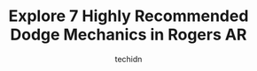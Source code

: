 ---
layout: ampstory
image: https://images.unsplash.com/photo-1633713368363-2b04dadce462?ixlib=rb-4.0.3&ixid=MnwxMjA3fDB8MHxwaG90by1wYWdlfHx8fGVufDB8fHx8&auto=format&fit=crop&w=640&h=853&q=80
author: techidn
featured: false
description: Looking for reliable and skilled Dodge Mechanic in Rogers AR, USA? Your search ends here with the 7 best Dodge Mechanic in town. With their expertise and commitment to delivering exceptional
title: Explore 7 Highly Recommended Dodge Mechanics in Rogers AR
cover:
   title: Explore 7 Highly Recommended Dodge Mechanics in Rogers AR
   subtitle: Rickpate
   background: https://images.unsplash.com/photo-1633713368363-2b04dadce462?ixlib=rb-4.0.3&ixid=MnwxMjA3fDB8MHxwaG90by1wYWdlfHx8fGVufDB8fHx8&auto=format&fit=crop&w=640&h=853&q=80

pages: 
 - layout: thirds
   top: <h1>#1 Kwik Kar Auto Repair and Service Center</h1>
   bottom: "<p>Very pleased with the exceptional customer service. The owner came out and introduced himself and shook my hand which definitely put my mind at ease. No attempts to up-sa</p>"
   background: https://www.knot35.com/toplist/wp-content/uploads/2023/06/best-dodge-mechanic-1-in-rogers-ar-1685832505.jpeg
   backgroundblur: true
 - layout: thirds
   top: <h1>#2 HCS Auto Repair Rogers</h1>
   bottom: "<p>1418 W Walnut St, Rogers, AR 72756, United States</p>"
   background: https://www.knot35.com/toplist/wp-content/uploads/2023/06/best-dodge-mechanic-2-in-rogers-ar-1685832506.jpeg
   cta:
      link: https://www.knot35.com/toplist/explore-7-highly-recommended-dodge-mechanics-in-rogers-ar/
      text: Explore 7 Highly Recommended Dodge Mechanics in Rogers AR
 - layout: thirds
   top: <h1>#3 Advanced Automotive</h1>
   bottom: "<p>2412 S 8th St, Rogers, AR 72758, United States</p>"
   background: https://www.knot35.com/toplist/wp-content/uploads/2023/06/best-dodge-mechanic-3-in-rogers-ar-1685832507.jpeg
   cta:
      link: https://www.knot35.com/toplist/explore-7-highly-recommended-dodge-mechanics-in-rogers-ar/
      text: Explore 7 Highly Recommended Dodge Mechanics in Rogers AR
 - layout: thirds
   top: <h1>#4 Credence Automotive Repair</h1>
   bottom: "<p>3010 W Walnut St, Rogers, AR 72756, United States</p>"
   background: https://images.unsplash.com/photo-1541356665065-22676f35dd40?ixlib=rb-4.0.3&ixid=MnwxMjA3fDB8MHxwaG90by1wYWdlfHx8fGVufDB8fHx8&auto=format&fit=crop&w=640&h=853&q=80
   cta:
      link: https://www.knot35.com/toplist/explore-7-highly-recommended-dodge-mechanics-in-rogers-ar/
      text: Explore 7 Highly Recommended Dodge Mechanics in Rogers AR
 - layout: thirds
   top: <h1>#5 Auto Maintenance Inc.</h1>
   bottom: "<p>103 N 14th Pl, Rogers, AR 72756, United States</p>"
   background: https://images.unsplash.com/photo-1534312527009-56c7016453e6?ixlib=rb-4.0.3&ixid=MnwxMjA3fDB8MHxwaG90by1wYWdlfHx8fGVufDB8fHx8&auto=format&fit=crop&w=640&h=853&q=80
   cta:
      link: https://www.knot35.com/toplist/explore-7-highly-recommended-dodge-mechanics-in-rogers-ar/
      text: Explore 7 Highly Recommended Dodge Mechanics in Rogers AR
 - layout: thirds
   top: <h1>#6 Johns Auto Repair</h1>
   bottom: "<p>730 W Laurel Cir, Rogers, AR 72758, United States</p>"
   background: https://plus.unsplash.com/premium_photo-1664640458616-3c74f8cb4589?ixlib=rb-4.0.3&ixid=MnwxMjA3fDB8MHxwaG90by1wYWdlfHx8fGVufDB8fHx8&auto=format&fit=crop&w=640&h=853&q=80
   cta:
      link: https://www.knot35.com/toplist/explore-7-highly-recommended-dodge-mechanics-in-rogers-ar/
      text: Explore 7 Highly Recommended Dodge Mechanics in Rogers AR
 - layout: thirds
   top: <h1>#7 El Kompa Auto Repair & Sales</h1>
   bottom: "<p>706 N 8th St, Rogers, AR 72756, United States</p>"
   background: https://images.unsplash.com/photo-1564951434112-64d74cc2a2d7?ixlib=rb-4.0.3&ixid=MnwxMjA3fDB8MHxwaG90by1wYWdlfHx8fGVufDB8fHx8&auto=format&fit=crop&w=640&h=853&q=80
   cta:
      link: https://www.knot35.com/toplist/explore-7-highly-recommended-dodge-mechanics-in-rogers-ar/
      text: Explore 7 Highly Recommended Dodge Mechanics in Rogers AR
 - layout: thirds
   middle: Continue reading...
   background: https://images.unsplash.com/photo-1527066579998-dbbae57f45ce?ixlib=rb-4.0.3&ixid=MnwxMjA3fDB8MHxwaG90by1wYWdlfHx8fGVufDB8fHx8&auto=format&fit=crop&w=640&h=853&q=80
   cta:
      link: https://www.knot35.com/toplist/explore-7-highly-recommended-dodge-mechanics-in-rogers-ar/
      text: Explore 7 Highly Recommended Dodge Mechanics in Rogers AR
      
---